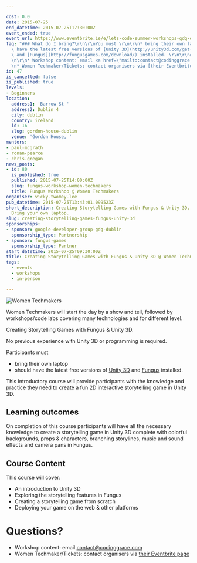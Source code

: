 ```yaml
---

cost: 0.0
date: 2015-07-25
end_datetime: 2015-07-25T17:30:00Z
event_ended: true
event_url: https://www.eventbrite.ie/e/lets-code-summer-workshops-gdg-dublin-women-techmakers-coding-grace-tickets-17488726251
faq: "### What do I bring?\r\n\r\nYou must \r\n\r\n* bring their own laptop\r\n* should\
  \ have the latest free versions of [Unity 3D](http://unity3d.com/get-unity/download)\
  \ and [Fungus](http://fungusgames.com/download/) installed. \r\n\r\n### Questions?\r\
  \n\r\n* Workshop content: email <a href=\"mailto:contact@codinggrace.com\">contact@codinggrace.com</a>\r\
  \n* Women Techmaker/Tickets: contact organisers via [their Eventbrite page](https://www.eventbrite.ie/e/lets-code-summer-workshops-gdg-dublin-women-techmakers-coding-grace-tickets-17488726251)"
id: 47
is_cancelled: false
is_published: true
levels:
- Beginners
location:
  address1: 'Barrow St '
  address2: Dublin 4
  city: dublin
  country: ireland
  id: 16
  slug: gordon-house-dublin
  venue: 'Gordon House, '
mentors:
- paul-mcgrath
- ronan-pearce
- chris-gregan
news_posts:
- id: 80
  is_published: true
  published: 2015-07-25T14:00:00Z
  slug: fungus-workshop-women-techmakers
  title: Fungus Workshop @ Women Techmakers
organiser: vicky-twomey-lee
pub_datetime: 2015-07-25T13:43:01.099523Z
short_description: Creating Storytelling Games with Fungus & Unity 3D. Beginners-friendly.
  Bring your own laptop.
slug: creating-storytelling-games-fungus-unity-3d
sponsorships:
- sponsor: google-developer-group-gdg-dublin
  sponsorship_type: Partnership
- sponsor: fungus-games
  sponsorship_type: Partner
start_datetime: 2015-07-25T09:30:00Z
title: Creating Storytelling Games with Fungus & Unity 3D @ Women Techmakers
tags:
  - events
  - workshops
  - in-person

---
```


![Women Techmakers](http://i.minus.com/iyuzdSxeS50XV.png)

Women Techmakers will start the day by a show and tell, followed by workshops/code labs covering many technologies and for different level. 

Creating Storytelling Games with Fungus & Unity 3D. 

No previous experience with Unity 3D or programming is required. 

Participants must 

* bring their own laptop
* should have the latest free versions of [Unity 3D](http://unity3d.com/get-unity/download) and [Fungus](http://fungusgames.com/download/) installed. 

This introductory course will provide participants with the knowledge and practice they need to create a fun 2D interactive storytelling game in Unity 3D.

## Learning outcomes
On completion of this course participants will have all the necessary knowledge to create a storytelling game in Unity 3D complete with colorful backgrounds, props & characters, branching storylines, music and sound effects and camera pans in Fungus.

## Course Content
This course will cover:

* An introduction to Unity 3D
* Exploring the storytelling features in Fungus
* Creating a storytelling game from scratch
* Deploying your game on the web & other platforms

# Questions?
* Workshop content: email <a href="mailto:contact@codinggrace.com">contact@codinggrace.com</a>
* Women Techmaker/Tickets: contact organisers via [their Eventbrite page](https://www.eventbrite.ie/e/lets-code-summer-workshops-gdg-dublin-women-techmakers-coding-grace-tickets-17488726251)